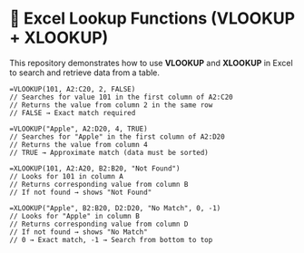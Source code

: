 # 🔎 Excel Lookup Functions (VLOOKUP + XLOOKUP)

This repository demonstrates how to use **VLOOKUP** and **XLOOKUP** in Excel to search and retrieve data from a table.

```excel
=VLOOKUP(101, A2:C20, 2, FALSE) 
// Searches for value 101 in the first column of A2:C20
// Returns the value from column 2 in the same row
// FALSE → Exact match required

=VLOOKUP("Apple", A2:D20, 4, TRUE) 
// Searches for "Apple" in the first column of A2:D20
// Returns the value from column 4
// TRUE → Approximate match (data must be sorted)

=XLOOKUP(101, A2:A20, B2:B20, "Not Found") 
// Looks for 101 in column A
// Returns corresponding value from column B
// If not found → shows "Not Found"

=XLOOKUP("Apple", B2:B20, D2:D20, "No Match", 0, -1) 
// Looks for "Apple" in column B
// Returns corresponding value from column D
// If not found → shows "No Match"
// 0 → Exact match, -1 → Search from bottom to top
